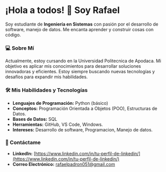 # ¡Hola a todos! 👋 Soy Rafael 

Soy estudiante de **Ingeniería en Sistemas** con pasión por el desarrollo de software, manejo de datos. Me encanta aprender y construir cosas con código.
### 💻 Sobre Mí
Actualmente, estoy cursando en la Universidad Politecnica de Apodaca. Mi objetivo es aplicar mis conocimientos para desarrollar soluciones innovadoras y eficientes. Estoy siempre buscando nuevas tecnologías y desafíos para expandir mis habilidades.
### 🛠️ Mis Habilidades y Tecnologías

-   **Lenguajes de Programación:** Python (básico)
-   **Conceptos:** Programación Orientada a Objetos (POO), Estructuras de Datos.
-   **Bases de Datos:** SQL
-   **Herramientas:** GitHub, VS Code, Windows.
-   **Intereses:** Desarrollo de software, Programacion, Manejo de datos.
  
  
  ### 📧 Contáctame

-   **LinkedIn:** [https://www.linkedin.com/in/tu-perfil-de-linkedin/](https://www.linkedin.com/in/tu-perfil-de-linkedin/)
-   **Correo Electrónico:** rafaelpadron051@gmail.com

